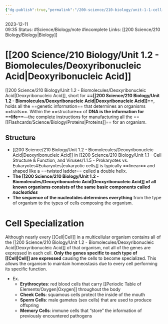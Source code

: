 ```yaml
---
{"dg-publish":true,"permalink":"/200-science/210-biology/unit-1-1-cell-structure-and-function-and-viruses/1-1-8-cells-specialization/","updated":"2024-02-28T15:33:29.775-06:00"}
---
```


2023-12-11  
09:35
Status: #Science/Biology/note #incomplete 
Links: [[200 Science/210 Biology/Biology\|Biology]]
# [[200 Science/210 Biology/Unit 1.2 - Biomolecules/Deoxyribonucleic Acid\|Deoxyribonucleic Acid]]
[[200 Science/210 Biology/Unit 1.2 - Biomolecules/Deoxyribonucleic Acid\|Deoxyribonucleic Acid]], short for **==[[200 Science/210 Biology/Unit 1.2 - Biomolecules/Deoxyribonucleic Acid\|Deoxyribonucleic Acid]]==**, holds all the ==genetic information== that determines an organisms ==traits==. Within the ==structure== of **DNA is the information for ==life==**—the complete instructions for manufacturing all the ==[[Flashcards/Science/Biology/Proteins\|Proteins]]== for an organism.
## Structure
- [[200 Science/210 Biology/Unit 1.2 - Biomolecules/Deoxyribonucleic Acid\|Deoxyribonucleic Acid]] in [[200 Science/210 Biology/Unit 1.1 - Cell Structure & Function, and Viruses/1.1.5 - Prokaryotes vs. Eukaryotes#Eukaryotes\|eukaryotic cells]] is typically ==linear== and shaped like a ==twisted ladder== celled a double helix.
- **The [[200 Science/210 Biology/Unit 1.2 - Biomolecules/Deoxyribonucleic Acid\|Deoxyribonucleic Acid]] of all known organisms consists of the same basic components called *nucleotides***
- **The sequence of the nucleotides determines everything** from the type of organism to the types of cells composing the organism.
# Cell Specialization
Although nearly every [[Cell\|Cell]] in a multicellular organism contains all of the [[200 Science/210 Biology/Unit 1.2 - Biomolecules/Deoxyribonucleic Acid\|Deoxyribonucleic Acid]] of that organism, not all of the genes are expressed in each cell. **Only the genes specific to each type of [[Cell\|Cell]] are expressed** causing the cells to become specialized. This allows the organism to maintain homeostasis due to every cell performing its specific function.
- Ex.
	- **Erythrocytes**: red blood cells that carry [[Periodic Table of Elements/Oxygen\|Oxygen]] throughout the body
	- **Cheek Cells**: squamous cells protect the inside of the mouth
	- **Sperm Cells**: male gametes (sex cells) that are used to produce offspring 
	- **Memory Cells**: immune cells that “store” the information of previously encountered pathogens